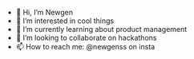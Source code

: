 - 👋 Hi, I’m Newgen
- 👀 I’m interested in cool things
- 🌱 I’m currently learning about product management
- 💞️ I’m looking to collaborate on hackathons
- 📫 How to reach me: @newgenss on insta

<!---
newnewnewgen/newnewnewgen is a ✨ special ✨ repository because its `README.md` (this file) appears on your GitHub profile.
You can click the Preview link to take a look at your changes.
--->
